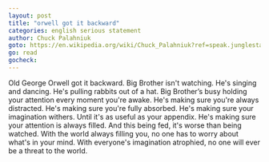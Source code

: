 ```yaml
---
layout: post
title: "orwell got it backward"
categories: english serious statement
author: Chuck Palahniuk
goto: https://en.wikipedia.org/wiki/Chuck_Palahniuk?ref=speak.junglestar.org
go: read
gocheck:
---
```

Old George Orwell got it backward. Big Brother isn't watching. He's singing and dancing. He's pulling rabbits out of a hat. Big Brother’s busy holding your attention every moment you're awake. He's making sure you're always distracted. He's making sure you're fully absorbed. He's making sure your imagination withers. Until it's as useful as your appendix. He's making sure your attention is always filled. And this being fed, it's worse than being watched. With the world always filling you, no one has to worry about what's in your mind. With everyone's imagination atrophied, no one will ever be a threat to the world.
